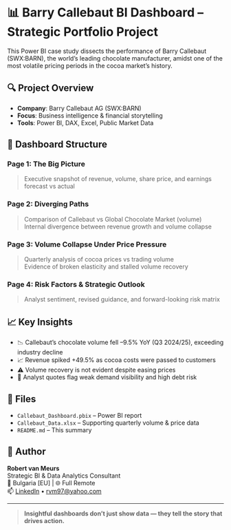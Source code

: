 # 📊 Barry Callebaut BI Dashboard – Strategic Portfolio Project

This Power BI case study dissects the performance of Barry Callebaut (SWX:BARN), the world’s leading chocolate manufacturer, amidst one of the most volatile pricing periods in the cocoa market’s history.

## 🔍 Project Overview

- **Company**: Barry Callebaut AG (SWX:BARN)
- **Focus**: Business intelligence & financial storytelling
- **Tools**: Power BI, DAX, Excel, Public Market Data

## 📄 Dashboard Structure

### Page 1: The Big Picture
> Executive snapshot of revenue, volume, share price, and earnings forecast vs actual

### Page 2: Diverging Paths
> Comparison of Callebaut vs Global Chocolate Market (volume)  
> Internal divergence between revenue growth and volume collapse

### Page 3: Volume Collapse Under Price Pressure
> Quarterly analysis of cocoa prices vs trading volume  
> Evidence of broken elasticity and stalled volume recovery

### Page 4: Risk Factors & Strategic Outlook
> Analyst sentiment, revised guidance, and forward-looking risk matrix

## 📈 Key Insights

- 📉 Callebaut’s chocolate volume fell –9.5% YoY (Q3 2024/25), exceeding industry decline
- 📈 Revenue spiked +49.5% as cocoa costs were passed to customers
- ⚠ Volume recovery is not evident despite easing prices
- 🧠 Analyst quotes flag weak demand visibility and high debt risk

## 📂 Files

- `Callebaut_Dashboard.pbix` – Power BI report
- `Callebaut_Data.xlsx` – Supporting quarterly volume & price data
- `README.md` – This summary

## 🔧 Author

**Robert van Meurs**  
Strategic BI & Data Analytics Consultant  
📍 Bulgaria [EU] | 🌐 Full Remote  
📫 [LinkedIn](https://www.linkedin.com/in/robertvanmeurs) • rvm97@yahoo.com

---

> **Insightful dashboards don’t just show data — they tell the story that drives action.**

